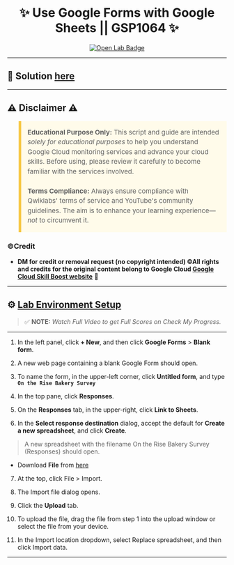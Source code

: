 <h1 align="center">
✨ Use Google Forms with Google Sheets || GSP1064 ✨
</h1>

<div align="center">
  <a href="https://www.cloudskillsboost.google/focuses/46917?parent=catalog"_blank" rel="noopener noreferrer">
    <img src="https://img.shields.io/badge/Open_Lab-Cloud_Skills_Boost-4285F4?style=for-the-badge&logo=google&logoColor=white&labelColor=34A853" alt="Open Lab Badge">
  </a>
</div>

---

## 🔑 Solution [here]()

---

## ⚠️ Disclaimer ⚠️

<blockquote style="background-color: #fffbea; border-left: 6px solid #f7c948; padding: 1em; font-size: 15px; line-height: 1.5;">
  <strong>Educational Purpose Only:</strong> This script and guide are intended <em>solely for educational purposes</em> to help you understand Google Cloud monitoring services and advance your cloud skills. Before using, please review it carefully to become familiar with the services involved.
  <br><br>
  <strong>Terms Compliance:</strong> Always ensure compliance with Qwiklabs' terms of service and YouTube's community guidelines. The aim is to enhance your learning experience—<em>not</em> to circumvent it.
</blockquote>

### ©Credit
- **DM for credit or removal request (no copyright intended) ©All rights and credits for the original content belong to Google Cloud [Google Cloud Skill Boost website](https://www.cloudskillsboost.google/)** 🙏

---

## ⚙️ <ins>Lab Environment Setup</ins>

> ✅ **NOTE:** *Watch Full Video to get Full Scores on Check My Progress.*

---
1. In the left panel, click **+ New**, and then click **Google Forms** > **Blank form**.

2. A new web page containing a blank Google Form should open.

3. To name the form, in the upper-left corner, click **Untitled form**, and type **`On the Rise Bakery Survey`**

4. In the top pane, click **Responses**.

5. On the **Responses** tab, in the upper-right, click **Link to Sheets**.

6. In the **Select response destination** dialog, accept the default for **Create a new spreadsheet**, and click **Create**.

> A new spreadsheet with the filename On the Rise Bakery Survey (Responses) should open.

* Download **File** from [here](https://docs.google.com/spreadsheets/d/16tCqBtOGHHF_db3BiXWQYdpMkjq2VMWD/export?&format=xlsx)

7. At the top, click File > Import.

8. The Import file dialog opens.

9. Click the **Upload** tab.

10. To upload the file, drag the file from step 1 into the upload window or select the file from your device.

11. In the Import location dropdown, select Replace spreadsheet, and then click Import data.
---
